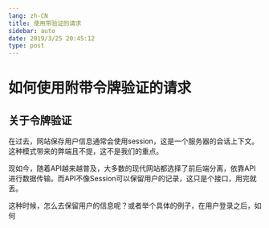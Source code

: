 ```yaml
---
lang: zh-CN
title: 使用带验证的请求
sidebar: auto
date: 2019/3/25 20:45:12
type: post
---
```


# 如何使用附带令牌验证的请求

## 关于令牌验证

在过去，网站保存用户信息通常会使用session，这是一个服务器的会话上下文。这种模式带来的弊端且不提，这不是我们的重点。

现如今，随着API越来越普及，大多数的现代网站都选择了前后端分离，依靠API进行数据传输。而API不像Session可以保留用户的记录，这只是个接口，用完就丢。

这种时候，怎么去保留用户的信息呢？或者举个具体的例子，在用户登录之后，如何